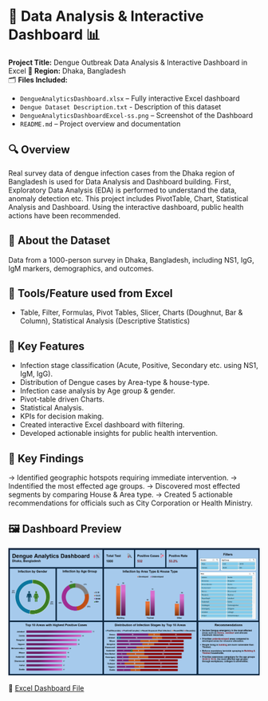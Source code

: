 # 🦟 Data Analysis & Interactive Dashboard 📊

**Project Title:** Dengue Outbreak Data Analysis & Interactive Dashboard in Excel
📍 **Region:** Dhaka, Bangladesh  
🗂️ **Files Included:**
- `DengueAnalyticsDashboard.xlsx` – Fully interactive Excel dashboard
- `Dengue Dataset Description.txt` - Description of this dataset
- `DengueAnalyticsDashboardExcel-ss.png` – Screenshot of the Dashboard
- `README.md` – Project overview and documentation

## 🔍 Overview
Real survey data of dengue infection cases from the Dhaka region of Bangladesh is used for Data Analysis and Dashboard building. First, Exploratory Data Analysis (EDA) is performed to understand the data, anomaly detection etc. This project includes PivotTable, Chart, Statistical Analysis and Dashboard. Using the interactive dashboard, public health actions have been recommended.

## 📅 About the Dataset
Data from a 1000-person survey in Dhaka, Bangladesh, including NS1, IgG, IgM markers, demographics, and outcomes.

## 📌 Tools/Feature used from Excel
- Table, Filter, Formulas, Pivot Tables, Slicer, Charts (Doughnut, Bar & Column), Statistical Analysis (Descriptive Statistics)

## 📌 Key Features
- Infection stage classification (Acute, Positive, Secondary etc. using NS1, IgM, IgG).
- Distribution of Dengue cases by Area-type & house-type.
- Infection case analysis by Age group & gender.
- Pivot-table driven Charts.
- Statistical Analysis.
- KPIs for decision making.
- Created interactive Excel dashboard with filtering.
- Developed actionable insights for public health intervention.

## 📌 Key Findings
→ Identified geographic hotspots requiring immediate intervention.
→ Indentified the most effected age groups.
→ Discovered most effected segments by comparing House & Area type.
→ Created 5 actionable recommendations for officials such as City Corporation or Health Ministry.

## 🖼️ Dashboard Preview
![Dashboard Screenshot](Dashboard-ss.png)

📄 [Excel Dashboard File](DengueAnalyticsDashboard.xlsx)
